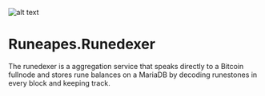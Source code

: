 
![alt text](https://i.ibb.co/wRdmXDz/rundexer-Banner.png)

# Runeapes.Runedexer
The runedexer is a aggregation service that speaks directly to a Bitcoin fullnode and stores rune balances on a MariaDB by decoding runestones in every block and keeping track.

